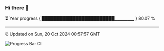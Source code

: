 ### Hi there 👋

⏳ Year progress { ████████████████████████▁▁▁▁▁▁ } 80.07 %

---

⏰ Updated on Sun, 20 Oct 2024 00:57:57 GMT

![Progress Bar CI](https://github.com/code-lakshay/GitHub-Actions-Demo/workflows/Progress%20Bar%20CI/badge.svg)
